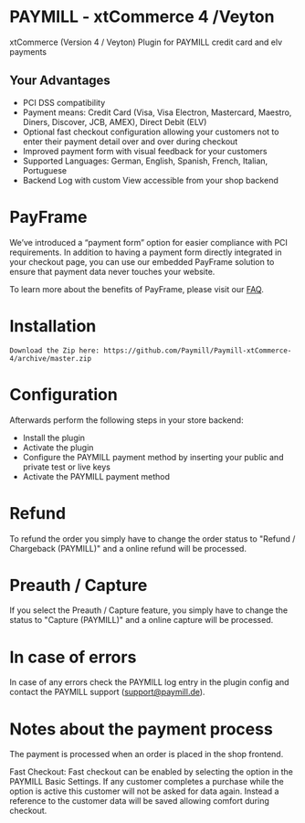 PAYMILL - xtCommerce 4 /Veyton
====================

xtCommerce (Version 4 / Veyton) Plugin for PAYMILL credit card and elv payments

## Your Advantages
* PCI DSS compatibility
* Payment means: Credit Card (Visa, Visa Electron, Mastercard, Maestro, Diners, Discover, JCB, AMEX), Direct Debit (ELV)
* Optional fast checkout configuration allowing your customers not to enter their payment detail over and over during checkout
* Improved payment form with visual feedback for your customers
* Supported Languages: German, English, Spanish, French, Italian, Portuguese
* Backend Log with custom View accessible from your shop backend

# PayFrame 
 
We’ve introduced a “payment form” option for easier compliance with PCI 
requirements. 
In addition to having a payment form directly integrated in your checkout page, you 
can use our embedded PayFrame solution to ensure that payment data never 
touches your website. 
 
To learn more about the benefits of PayFrame, please visit our [FAQ](https://www.paymill.com/en/faq/how-does-paymills-payframe-solution-work "FAQ").

# Installation

    Download the Zip here: https://github.com/Paymill/Paymill-xtCommerce-4/archive/master.zip

# Configuration

Afterwards perform the following steps in your store backend:

* Install the plugin
* Activate the plugin
* Configure the PAYMILL payment method by inserting your public and private test or live keys
* Activate the PAYMILL payment method

# Refund
To refund the order you simply have to change the order status to "Refund / Chargeback (PAYMILL)" and a online refund will be processed.

# Preauth / Capture
If you select the Preauth / Capture feature, you simply have to change the status to "Capture (PAYMILL)" and a online capture will be processed.

# In case of errors

In case of any errors check the PAYMILL log entry in the plugin config and 
contact the PAYMILL support (support@paymill.de).

# Notes about the payment process

The payment is processed when an order is placed in the shop frontend.

Fast Checkout: Fast checkout can be enabled by selecting the option in the PAYMILL Basic Settings. If any customer completes a purchase while the option is active this customer will not be asked for data again. Instead a reference to the customer data will be saved allowing comfort during checkout.
